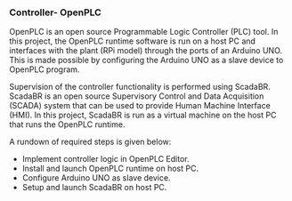 ### Controller- OpenPLC

OpenPLC is an open source Programmable Logic Controller (PLC) tool. In this project, the OpenPLC runtime software is run on a host PC and interfaces with the plant (RPi model) through the ports of an Arduino UNO. This is made possible by configuring the Arduino UNO as a slave device to OpenPLC program.   

Supervision of the controller functionality is performed using ScadaBR. ScadaBR is an open source Supervisory Control and Data Acquisition (SCADA) system that can be used to provide Human Machine Interface (HMI). In this project, ScadaBR is run as a virtual machine on the host PC that runs the OpenPLC runtime.  

A rundown of required steps is given below:
- Implement controller logic in OpenPLC Editor.
- Install and launch OpenPLC runtime on host PC.
- Configure Arduino UNO as slave device.
- Setup and launch ScadaBR on host PC.


